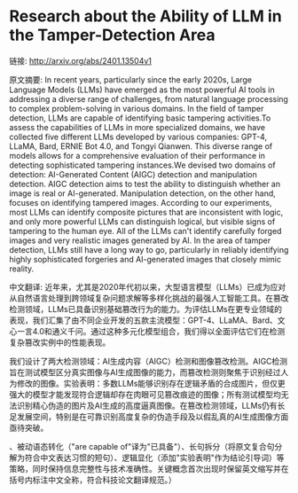 # Research about the Ability of LLM in the Tamper-Detection Area

链接: http://arxiv.org/abs/2401.13504v1

原文摘要:
In recent years, particularly since the early 2020s, Large Language Models
(LLMs) have emerged as the most powerful AI tools in addressing a diverse range
of challenges, from natural language processing to complex problem-solving in
various domains. In the field of tamper detection, LLMs are capable of
identifying basic tampering activities.To assess the capabilities of LLMs in
more specialized domains, we have collected five different LLMs developed by
various companies: GPT-4, LLaMA, Bard, ERNIE Bot 4.0, and Tongyi Qianwen. This
diverse range of models allows for a comprehensive evaluation of their
performance in detecting sophisticated tampering instances.We devised two
domains of detection: AI-Generated Content (AIGC) detection and manipulation
detection. AIGC detection aims to test the ability to distinguish whether an
image is real or AI-generated. Manipulation detection, on the other hand,
focuses on identifying tampered images. According to our experiments, most LLMs
can identify composite pictures that are inconsistent with logic, and only more
powerful LLMs can distinguish logical, but visible signs of tampering to the
human eye. All of the LLMs can't identify carefully forged images and very
realistic images generated by AI. In the area of tamper detection, LLMs still
have a long way to go, particularly in reliably identifying highly
sophisticated forgeries and AI-generated images that closely mimic reality.

中文翻译:
近年来，尤其是2020年代初以来，大型语言模型（LLMs）已成为应对从自然语言处理到跨领域复杂问题求解等多样化挑战的最强人工智能工具。在篡改检测领域，LLMs已具备识别基础篡改行为的能力。为评估LLMs在更专业领域的表现，我们汇集了由不同企业开发的五款主流模型：GPT-4、LLaMA、Bard、文心一言4.0和通义千问。通过这种多元化模型组合，我们得以全面评估它们在检测复杂篡改实例中的性能表现。

我们设计了两大检测领域：AI生成内容（AIGC）检测和图像篡改检测。AIGC检测旨在测试模型区分真实图像与AI生成图像的能力，而篡改检测则聚焦于识别经过人为修改的图像。实验表明：多数LLMs能够识别存在逻辑矛盾的合成图片，但仅更强大的模型才能发现符合逻辑却存在肉眼可见篡改痕迹的图像；所有测试模型均无法识别精心伪造的图片及AI生成的高度逼真图像。在篡改检测领域，LLMs仍有长足发展空间，特别是在可靠识别高度复杂的伪造手段及以假乱真的AI生成图像方面亟待突破。

、被动语态转化（"are capable of"译为"已具备"）、长句拆分（将原文复合句分解为符合中文表达习惯的短句）、逻辑显化（添加"实验表明"作为结论引导词）等策略，同时保持信息完整性与技术准确性。关键概念首次出现时保留英文缩写并在括号内标注中文全称，符合科技论文翻译规范。）
